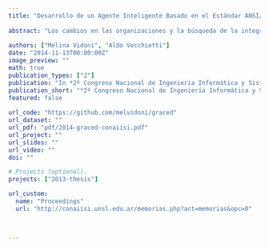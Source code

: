 ```yaml
---
title: "Desarrollo de un Agente Inteligente Basado en el Estándar ANSI/ISA-95"
  
abstract: "Los cambios en las organizaciones y la búsqueda de la integración, ha generado una necesidad de estandarizar las estructuras de datos empleadas para compartir información, con el objetivo de aumentar la eficiencia del flujo de información. El estándar ANSI/ISA-95 ha cobrado gran relevancia como un medio para la estandarización y automatización de sistemas empresariales, así como también debido a la estructura de información de manufactura que propone y define en la primera y tercera parte del mismo. Este trabajo propone a GrACED, un agente inteligente basado en conocimiento, que procesa lenguaje natural mediante bolsas de palabras, para analizar y clasificar la estructura de las tablas de las base de datos de los ERP, en las categorías propuestas por el estándar ANSI/ISA-95. El objetivo de GrACED y la propuesta de este trabajo es promover un medio, adaptable, portable y con bases estandarizadas, para analizar de forma automatizada la información que puede contener cada tabla en la base de datos, como así también estudiar la adecuación de dicho ERP al estándar, para lograr el objetivo último de facilitar el estudio del sistema empresarial, favoreciendo su integración con otros sistemas."
  
authors: ["Melina Vidoni", "Aldo Vecchietti"]
date: "2014-11-13T00:00:00Z"
image_preview: ""
math: true
publication_types: ["2"]
publication: "In *2º Congreso Nacional de Ingeniería Informática y Sistemas de Información (CoNaIISI)*. Vol. 1, pp47-59"
publication_short: "*2º Congreso Nacional de Ingeniería Informática y Sistemas de Información (CoNaIISI)*. Vol. 1, pp47-59"
featured: false
  
url_code: "https://github.com/melvidoni/graced"
url_dataset: ""
url_pdf: "pdf/2014-graced-conaiisi.pdf"
url_project: ""
url_slides: ""
url_video: ""
doi: ""

# Projects (optional).
projects: ["2013-thesis"]

url_custom:
  name: "Proceedings"
  url: "http://conaiisi.unsl.edu.ar/memorias.php?act=memorias&opc=0"


  
---
```

